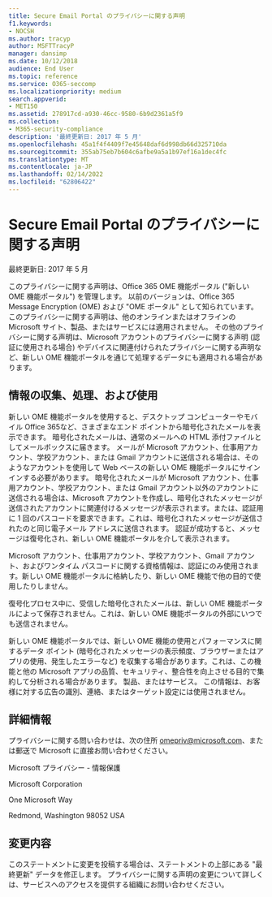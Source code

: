 ```yaml
---
title: Secure Email Portal のプライバシーに関する声明
f1.keywords:
- NOCSH
ms.author: tracyp
author: MSFTTracyP
manager: dansimp
ms.date: 10/12/2018
audience: End User
ms.topic: reference
ms.service: O365-seccomp
ms.localizationpriority: medium
search.appverid:
- MET150
ms.assetid: 278917cd-a930-46cc-9580-6b9d2361a5f9
ms.collection:
- M365-security-compliance
description: '最終更新日: 2017 年 5 月'
ms.openlocfilehash: 45a1f4f4409f7e45648daf6d998db66d325710da
ms.sourcegitcommit: 355ab75eb7b604c6afbe9a5a1b97ef16a1dec4fc
ms.translationtype: MT
ms.contentlocale: ja-JP
ms.lasthandoff: 02/14/2022
ms.locfileid: "62806422"
---
```

# <a name="privacy-statement-for-secure-email-portal"></a>Secure Email Portal のプライバシーに関する声明

最終更新日: 2017 年 5 月
  
このプライバシーに関する声明は、Office 365 OME 機能ポータル ("新しい OME 機能ポータル") を管理します。 以前のバージョンは、Office 365 Message Encryption (OME) および "OME ポータル" として知られています。 このプライバシーに関する声明は、他のオンラインまたはオフラインの Microsoft サイト、製品、またはサービスには適用されません。 その他のプライバシーに関する声明は、Microsoft アカウントのプライバシーに関する声明 (認証に使用される場合) やデバイスに関連付けられたプライバシーに関する声明など、新しい OME 機能ポータルを通じて処理するデータにも適用される場合があります。
  
## <a name="collection-processing-and-use-of-your-information"></a>情報の収集、処理、および使用

新しい OME 機能ポータルを使用すると、デスクトップ コンピューターやモバイル Office 365など、さまざまなエンド ポイントから暗号化されたメールを表示できます。 暗号化されたメールは、通常のメールへの HTML 添付ファイルとしてメールボックスに届きます。 メールが Microsoft アカウント、仕事用アカウント、学校アカウント、または Gmail アカウントに送信される場合は、そのようなアカウントを使用して Web ベースの新しい OME 機能ポータルにサインインする必要があります。 暗号化されたメールが Microsoft アカウント、仕事用アカウント、学校アカウント、または Gmail アカウント以外のアカウントに送信される場合は、Microsoft アカウントを作成し、暗号化されたメッセージが送信されたアカウントに関連付けるメッセージが表示されます。または、認証用に 1 回のパスコードを要求できます。これは、暗号化されたメッセージが送信されたのと同じ電子メール アドレスに送信されます。 認証が成功すると、メッセージは復号化され、新しい OME 機能ポータルを介して表示されます。
  
Microsoft アカウント、仕事用アカウント、学校アカウント、Gmail アカウント、およびワンタイム パスコードに関する資格情報は、認証にのみ使用されます。新しい OME 機能ポータルに格納したり、新しい OME 機能で他の目的で使用したりしません。
  
復号化プロセス中に、受信した暗号化されたメールは、新しい OME 機能ポータルによって保存されません。これは、新しい OME 機能ポータルの外部にいつでも送信されません。
  
新しい OME 機能ポータルでは、新しい OME 機能の使用とパフォーマンスに関するデータ ポイント (暗号化されたメッセージの表示頻度、ブラウザーまたはアプリの使用、発生したエラーなど) を収集する場合があります。これは、この機能と他の Microsoft アプリの品質、セキュリティ、整合性を向上させる目的で集約して分析される場合があります。 製品、またはサービス。 この情報は、お客様に対する広告の識別、連絡、またはターゲット設定には使用されません。
  
## <a name="for-more-information"></a>詳細情報

プライバシーに関する問い合わせは、[](mailto:omepriv@microsoft.com)次の住所 omepriv@microsoft.com、または郵送で Microsoft に直接お問い合わせください。
  
Microsoft プライバシー - 情報保護
  
Microsoft Corporation
  
One Microsoft Way
  
Redmond, Washington 98052 USA
  
## <a name="changes"></a>変更内容

このステートメントに変更を投稿する場合は、ステートメントの上部にある "最終更新" データを修正します。 プライバシーに関する声明の変更について詳しくは、サービスへのアクセスを提供する組織にお問い合わせください。
  

